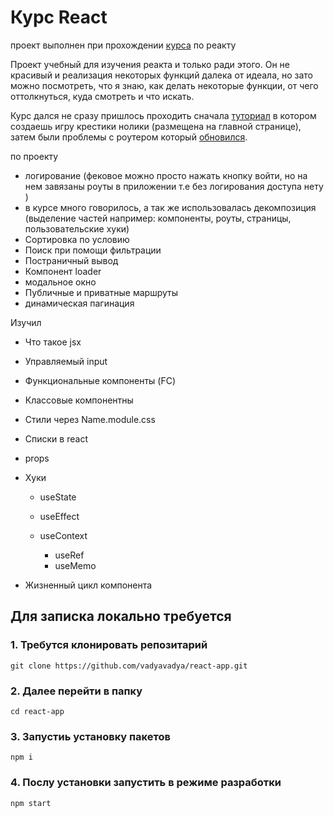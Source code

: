 # Курс React

проект выполнен при прохождении [курса](https://www.youtube.com/watch?v=GNrdg3PzpJQ) по реакту

Проект учебный для изучения реакта и только ради этого. Он не красивый и реализация некоторых функций далека от идеала, но зато можно посмотреть, что я знаю, как делать некоторые функции, от чего оттолкнуться, куда смотреть и что искать.

Курс дался не сразу пришлось проходить сначала [туториал](https://ru.legacy.reactjs.org/tutorial/tutorial.html) в котором создаешь игру крестики нолики (размещена на главной странице), затем были проблемы с роутером который [обновился](https://reactrouter.com/en/main/start/overview).

по проекту

* логирование (фековое можно просто нажать кнопку войти,  но на нем завязаны роуты в приложении т.е без логирования доступа нету )
* в курсе много говорилось, а так же использовалась декомпозиция (выделение частей например: компоненты, роуты, страницы, пользовательские хуки)
* Сортировка по условию
* Поиск при помощи фильтрации
* Постраничный вывод
* Компонент loader
* модальное окно
* Публичные и приватные маршруты
* динамическая пагинация

Изучил
* Что такое jsx
* Управляемый input
* Функциональные компоненты (FC)
* Классовые компонентны
* Стили через Name.module.css
* Списки в react
* props
* Хуки

    * useState
    * useEffect
    * useContext

        * useRef
        * useMemo

 * Жизненный цикл компонента


## Для записка локально требуется

### 1. Требутся клонировать репозитарий

	git clone https://github.com/vadyavadya/react-app.git

### 2. Далее перейти в папку  
	
	cd react-app

### 3. Запустиь установку пакетов

	npm i

### 4. Послу установки запустить в режиме разработки

	npm start
